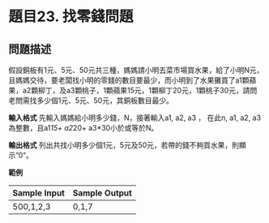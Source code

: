 # 題目23. 找零錢問題

## 問題描述

假設銅板有1元、5元、50元共三種，媽媽請小明去菜市場買水果，給了小明N元，且媽媽交待，要老闆找小明的零錢的數目要最少，而小明到了水果攤買了a1顆蘋果，a2顆柳丁，及a3顆桃子，1顆蘋果15元，1顆柳丁20元，1顆桃子30元，請問老問需找多少個1元、5元、50元，其銅板數目最少。

**輸入格式**
先輸入媽媽給小明多少錢，N，接著輸入a1, a2, a3 ， 在此n, a1, a2, a3為整數，且a1*15+ a2*20+ a3*30小於或等於N。

**輸出格式**
列出共找小明多少個1元，5元及50元，若帶的錢不夠買水果，則顯示”0”。

**範例**

| Sample Input | Sample Output |
| ------------ | ------------- |
| 500,1,2,3    | 0,1,7         |

